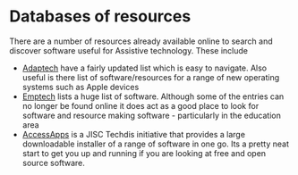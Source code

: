 Databases of resources
======

There are a number of resources already available online to search and discover software useful for Assistive technology. These include

* [Adaptech](http://www.adaptech.org/en/news/2011-09-04-updated-database-free-inexpensive-computer-technologies) have a fairly updated list which is easy to navigate. Also useful is there list of software/resources for a range of new operating systems such as Apple devices
* [Emptech](http://www.emptech.info/) lists a huge list of software. Although some of the entries can no longer be found online it does act as a good place to look for software and resource making software - particularly in the education area
* [AccessApps](http://eduapps.openforeducation.org/?page_id=67) is a JISC Techdis initiative that provides a large downloadable installer of a range of software in one go. Its a pretty neat start to get you up and running if you are looking at free and open source software.
